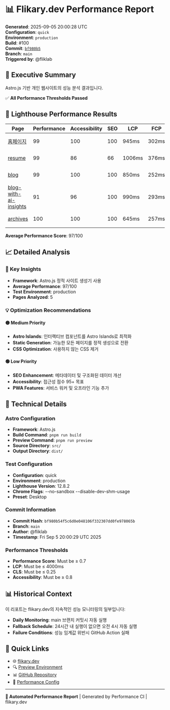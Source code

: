# 📊 Flikary.dev Performance Report

**Generated**: 2025-09-05 20:00:28 UTC  
**Configuration**: `quick`  
**Environment**: `production`  
**Build**: #100  
**Commit**: [`bf980b5`](https://github.com/fliklab/flikary/commit/bf980b54f5c6d0e048106f332307dd0fe978065b)  
**Branch**: `main`  
**Triggered by**: @fliklab

## 🎯 Executive Summary

Astro.js 기반 개인 웹사이트의 성능 분석 결과입니다.

✅ **All Performance Thresholds Passed**

## 🧪 Lighthouse Performance Results

| Page | Performance | Accessibility | SEO | LCP | FCP | CLS | Status |
|------|-------------|---------------|-----|-----|-----|-----|--------|
| [홈페이지](https://flikary.dev/) | 99 | 100 | 100 | 945ms | 302ms | 0 | 🟢 Excellent |
| [resume](https://flikary.dev/resume) | 99 | 86 | 66 | 1006ms | 376ms | 0.03 | 🟢 Excellent |
| [blog](https://flikary.dev/blog) | 99 | 100 | 100 | 850ms | 252ms | 0 | 🟢 Excellent |
| [blog-with-ai-insights](https://flikary.dev/blog/blog-with-ai-insights) | 91 | 96 | 100 | 990ms | 293ms | 0.17 | 🟢 Excellent |
| [archives](https://flikary.dev/archives) | 100 | 100 | 100 | 645ms | 257ms | 0 | 🟢 Excellent |

**Average Performance Score**: 97/100


## 📈 Detailed Analysis

### 🎯 Key Insights

- **Framework**: Astro.js 정적 사이트 생성기 사용
- **Average Performance**: 97/100
- **Test Environment**: production
- **Pages Analyzed**: 5

### 💡 Optimization Recommendations



#### 🟡 Medium Priority
- **Astro Islands**: 인터랙티브 컴포넌트를 Astro Islands로 최적화
- **Static Generation**: 가능한 모든 페이지를 정적 생성으로 전환
- **CSS Optimization**: 사용하지 않는 CSS 제거

#### 🟢 Low Priority
- **SEO Enhancement**: 메타데이터 및 구조화된 데이터 개선
- **Accessibility**: 접근성 점수 95+ 목표
- **PWA Features**: 서비스 워커 및 오프라인 기능 추가

## 🔧 Technical Details

### Astro Configuration
- **Framework**: Astro.js
- **Build Command**: `pnpm run build`
- **Preview Command**: `pnpm run preview`
- **Source Directory**: `src/`
- **Output Directory**: `dist/`

### Test Configuration
- **Configuration**: quick
- **Environment**: production
- **Lighthouse Version**: 12.8.2
- **Chrome Flags**: --no-sandbox --disable-dev-shm-usage
- **Preset**: Desktop

### Commit Information
- **Commit Hash**: `bf980b54f5c6d0e048106f332307dd0fe978065b`
- **Branch**: `main`
- **Author**: @fliklab
- **Timestamp**: Fri Sep  5 20:00:29 UTC 2025

### Performance Thresholds
- **Performance Score**: Must be ≥ 0.7
- **LCP**: Must be ≤ 4000ms
- **CLS**: Must be ≤ 0.25
- **Accessibility**: Must be ≥ 0.8

## 📊 Historical Context

이 리포트는 flikary.dev의 지속적인 성능 모니터링의 일부입니다:

- **Daily Monitoring**: main 브랜치 커밋시 자동 실행
- **Fallback Schedule**: 24시간 내 실행이 없으면 오전 4시 자동 실행
- **Failure Conditions**: 성능 임계값 위반시 GitHub Action 실패

## 🔗 Quick Links

- 🌐 [flikary.dev](https://flikary.dev)
- 🔍 [Preview Environment](https://preview.flikary.dev)
- 📊 [GitHub Repository](https://github.com/fliklab/flikary)
- 🔧 [Performance Config](https://github.com/fliklab/flikary/blob/main/performance-config.json)

---

**🤖 Automated Performance Report** | Generated by Performance CI | flikary.dev
